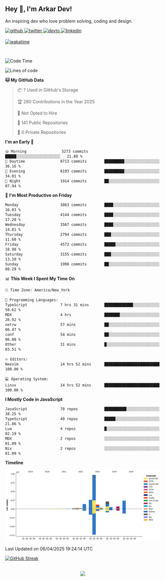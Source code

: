 ## Hey 👋, I'm Arkar Dev!  

An inspiring dev who love problem solving, coding and design.

<a href="https://github.com/Riley1101" target="_blank">
<img src=https://img.shields.io/badge/github-%2324292e.svg?&style=for-the-badge&logo=github&logoColor=white alt=github style="margin-bottom: 5px;" />
</a>
<a href="https://twitter.com/arkardev" target="_blank">
<img src=https://img.shields.io/badge/twitter-%2300acee.svg?&style=for-the-badge&logo=twitter&logoColor=white alt=twitter style="margin-bottom: 5px;" />
</a>
<a href="https://dev.to/riley1101" target="_blank">
<img src=https://img.shields.io/badge/dev.to-%2308090A.svg?&style=for-the-badge&logo=dev.to&logoColor=white alt=devto style="margin-bottom: 5px;" />
</a>
<a href="https://linkedin.com/in/arkar-kaung-myat" target="_blank">
<img src=https://img.shields.io/badge/linkedin-%231E77B5.svg?&style=for-the-badge&logo=linkedin&logoColor=white alt=linkedin style="margin-bottom: 5px;" />
</a>
  
[![wakatime](https://wakatime.com/badge/user/cf23b6e3-75f8-4c04-b0e3-273191c8d2ec.svg)](https://wakatime.com/@cf23b6e3-75f8-4c04-b0e3-273191c8d2ec)

<br/>

<!--START_SECTION:waka-->
![Code Time](http://img.shields.io/badge/Code%20Time-1%2C359%20hrs%2051%20mins-blue)

![Lines of code](https://img.shields.io/badge/From%20Hello%20World%20I%27ve%20Written-22.1%20million%20lines%20of%20code-blue)

**🐱 My GitHub Data** 

> 📦 ? Used in GitHub's Storage 
 > 
> 🏆 280 Contributions in the Year 2025
 > 
> 🚫 Not Opted to Hire
 > 
> 📜 141 Public Repositories 
 > 
> 🔑 0 Private Repositories 
 > 
**I'm an Early 🐤** 

```text
🌞 Morning                5273 commits        █████░░░░░░░░░░░░░░░░░░░░   21.89 % 
🌆 Daytime                8713 commits        █████████░░░░░░░░░░░░░░░░   36.16 % 
🌃 Evening                8193 commits        █████████░░░░░░░░░░░░░░░░   34.01 % 
🌙 Night                  1914 commits        ██░░░░░░░░░░░░░░░░░░░░░░░   07.94 % 
```
📅 **I'm Most Productive on Friday** 

```text
Monday                   3863 commits        ████░░░░░░░░░░░░░░░░░░░░░   16.03 % 
Tuesday                  4144 commits        ████░░░░░░░░░░░░░░░░░░░░░   17.20 % 
Wednesday                3567 commits        ████░░░░░░░░░░░░░░░░░░░░░   14.81 % 
Thursday                 2794 commits        ███░░░░░░░░░░░░░░░░░░░░░░   11.60 % 
Friday                   4572 commits        █████░░░░░░░░░░░░░░░░░░░░   18.98 % 
Saturday                 3155 commits        ███░░░░░░░░░░░░░░░░░░░░░░   13.10 % 
Sunday                   1998 commits        ██░░░░░░░░░░░░░░░░░░░░░░░   08.29 % 
```


📊 **This Week I Spent My Time On** 

```text
🕑︎ Time Zone: America/New_York

💬 Programming Languages: 
TypeScript               7 hrs 31 mins       █████████████░░░░░░░░░░░░   50.62 % 
MDX                      4 hrs               ███████░░░░░░░░░░░░░░░░░░   26.92 % 
netrw                    57 mins             ██░░░░░░░░░░░░░░░░░░░░░░░   06.47 % 
conf                     54 mins             ██░░░░░░░░░░░░░░░░░░░░░░░   06.08 % 
Other                    31 mins             █░░░░░░░░░░░░░░░░░░░░░░░░   03.51 % 

🔥 Editors: 
Neovim                   14 hrs 52 mins      █████████████████████████   100.00 % 

💻 Operating System: 
Linux                    14 hrs 52 mins      █████████████████████████   100.00 % 
```

**I Mostly Code in JavaScript** 

```text
JavaScript               70 repos            ██████████░░░░░░░░░░░░░░░   38.25 % 
TypeScript               40 repos            █████░░░░░░░░░░░░░░░░░░░░   21.86 % 
Lua                      4 repos             █░░░░░░░░░░░░░░░░░░░░░░░░   02.19 % 
MDX                      2 repos             ░░░░░░░░░░░░░░░░░░░░░░░░░   01.09 % 
Nix                      2 repos             ░░░░░░░░░░░░░░░░░░░░░░░░░   01.09 % 
```



**Timeline**

![Lines of Code chart](https://raw.githubusercontent.com/Riley1101/Riley1101/main/assets/bar_graph.png)


 Last Updated on 06/04/2025 19:24:14 UTC
<!--END_SECTION:waka-->

[![GitHub Streak](https://streak-stats.demolab.com?user=Riley1101)](https://git.io/streak-stats)
  
<br/>  
<div align="center">
<img src="https://komarev.com/ghpvc/?username=Riley1101&&style=flat-square" align="center" />
</div>  


